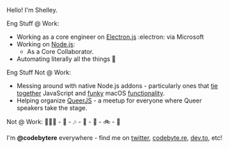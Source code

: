 Hello! I'm Shelley.

Eng Stuff @ Work:

* Working as a core engineer on [Electron.js](https://github.com/electron/electron) :electron: via Microsoft
* Working on [Node.js](https://github.com/nodejs/node):
  * As a Core Collaborator.
* Automating literally all the things 🤖

Eng Stuff Not @ Work:

* Messing around with native Node.js addons - particularly ones that [tie together](https://github.com/codebytere/node-mac-permissions) JavaScript and [funky](https://github.com/codebytere/node-mac-contacts) macOS [functionality](https://github.com/codebytere/node-mac-userdefaults).
* Helping organize [QueerJS](https://queerjs.com/) - a meetup for everyone where Queer speakers take the stage.

Not @ Work: 🏃🏻‍♀️ - :book: - 🎶 - 🏁 - 🌁 - 🚲 - 🌿

I'm  **@codebytere** everywhere - find me on [twitter](https://twitter.com/codebytere), [codebyte.re](http://codebyte.re), [dev.to](https://dev.to/codebytere), etc!
